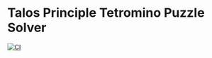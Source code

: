 # Talos Principle Tetromino Puzzle Solver

[![CI](https://github.com/Toxe/talos-principle-tetromino-puzzle-solver/workflows/CI/badge.svg)](https://github.com/Toxe/talos-principle-tetromino-puzzle-solver/actions)
